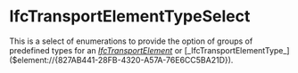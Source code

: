 IfcTransportElementTypeSelect
=============================
This is a select of enumerations to provide the option of groups of predefined
types for an
[_IfcTransportElement_]($element://{9CF73480-06BE-4997-B578-8F3958E77111}) or
[_IfcTransportElementType_]($element://{827AB441-28FB-4320-A57A-76E6CC5BA21D}).


